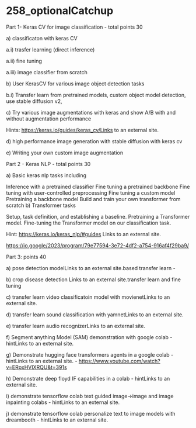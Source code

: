 # 258_optionalCatchup

Part 1-  Keras CV for image classification - total points 30

a) classificaton with keras CV

a.i) trasfer learning (direct inference)

a.ii) fine tuning

a.iii) image classifier from scratch

b) User KerasCV for  various image object detection tasks

b.i) Transfer learn from  pretrained models, custom object model detection, use stable diffusion v2,  

c) Try various image augmentations with keras and show A/B with and without augmentation performance 

Hints: https://keras.io/guides/keras_cv/Links to an external site.

d) high performance image generation with stable diffusion with keras cv

e) Writing your own custom image augmentation

 

Part 2 - Keras NLP - total points 30 

a) Basic keras nlp tasks including

Inference with a pretrained classifier
Fine tuning a pretrained backbone
Fine tuning with user-controlled preprocessing
Fine tuning a custom model
Pretraining a backbone model
Build and train your own transformer from scratch
b) Transformer tasks 

Setup, task definition, and establishing a baseline.
Pretraining a Transformer model.
Fine-tuning the Transformer model on our classification task.
 

Hint:  https://keras.io/keras_nlp/#guides Links to an external site.

https://io.google/2023/program/79e77594-3e72-4df2-a754-916af4f29ba9/

 

Part 3: points 40

a) pose detection modelLinks to an external site.based transfer learn - 

b) crop disease detection Links to an external site.transfer learn and fine tuning

c) transfer learn video classificatoin model with movienetLinks to an external site.

d) transfer learn sound classification with yamnetLinks to an external site.

e) transfer learn audio recognizerLinks to an external site.

f) Segment anything Model (SAM) demonstration with google colab - hintLinks to an external site.

g) Demonstrate hugging face transformers agents in a google colab - hintLinks to an external site. - https://www.youtube.com/watch?v=ERpxHVIXRQU&t=391s

h) Demonstrate deep floyd IF capabilities in a colab - hintLinks to an external site.

i) demonstrate tensorflow colab text guided image->image and image inpainting colabs - hintLinks to an external site.

j) demonstrate tensorflow colab personalize text to image models with dreambooth - hintLinks to an external site.

